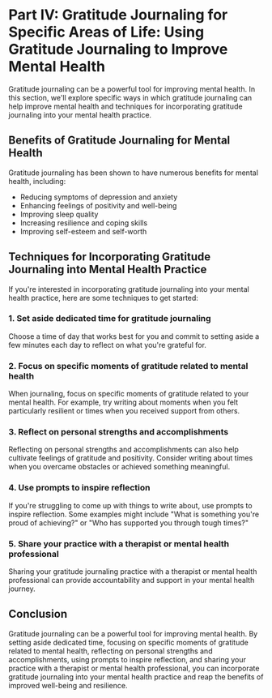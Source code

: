Part IV: Gratitude Journaling for Specific Areas of Life: Using Gratitude Journaling to Improve Mental Health
=============================================================================================================

Gratitude journaling can be a powerful tool for improving mental health. In this section, we'll explore specific ways in which gratitude journaling can help improve mental health and techniques for incorporating gratitude journaling into your mental health practice.

Benefits of Gratitude Journaling for Mental Health
--------------------------------------------------

Gratitude journaling has been shown to have numerous benefits for mental health, including:

* Reducing symptoms of depression and anxiety
* Enhancing feelings of positivity and well-being
* Improving sleep quality
* Increasing resilience and coping skills
* Improving self-esteem and self-worth

Techniques for Incorporating Gratitude Journaling into Mental Health Practice
-----------------------------------------------------------------------------

If you're interested in incorporating gratitude journaling into your mental health practice, here are some techniques to get started:

### 1. Set aside dedicated time for gratitude journaling

Choose a time of day that works best for you and commit to setting aside a few minutes each day to reflect on what you're grateful for.

### 2. Focus on specific moments of gratitude related to mental health

When journaling, focus on specific moments of gratitude related to your mental health. For example, try writing about moments when you felt particularly resilient or times when you received support from others.

### 3. Reflect on personal strengths and accomplishments

Reflecting on personal strengths and accomplishments can also help cultivate feelings of gratitude and positivity. Consider writing about times when you overcame obstacles or achieved something meaningful.

### 4. Use prompts to inspire reflection

If you're struggling to come up with things to write about, use prompts to inspire reflection. Some examples might include "What is something you're proud of achieving?" or "Who has supported you through tough times?"

### 5. Share your practice with a therapist or mental health professional

Sharing your gratitude journaling practice with a therapist or mental health professional can provide accountability and support in your mental health journey.

Conclusion
----------

Gratitude journaling can be a powerful tool for improving mental health. By setting aside dedicated time, focusing on specific moments of gratitude related to mental health, reflecting on personal strengths and accomplishments, using prompts to inspire reflection, and sharing your practice with a therapist or mental health professional, you can incorporate gratitude journaling into your mental health practice and reap the benefits of improved well-being and resilience.
